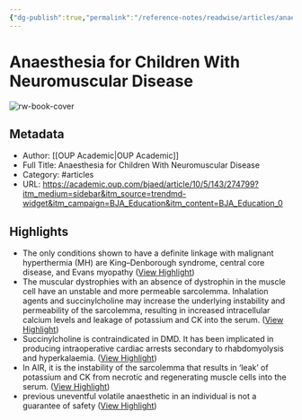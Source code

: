 ```yaml
---
{"dg-publish":true,"permalink":"/reference-notes/readwise/articles/anaesthesia-for-children-with-neuromuscular-disease/"}
---
```


# Anaesthesia for Children With Neuromuscular Disease

![rw-book-cover](https://oup.silverchair-cdn.com/oup/backfile/Content_public/Journal/bjaed/Issue/10/5/1/m_cover.gif?Expires=1732920114&Signature=KXonSzNapE7vBEe8kl0pv5Oh3t8U5fta~0piHBIKNv93DVAA1Mv~XYonF1h72~JBaW6JDyZ9143-ujbfFjrjDVeioq3A6~ghCNAfMpDwD5VWJJzu367AiyTwHNaypMDmwWQHrwjRDxOyHXJkhb~eu-5A~GgvzyCqY7o3ulpjLxxa2BpquLMkXPlQJW4YVk9hOQQpbU3ZDyi2NQx0LwPJKDFP8QuFWeZ7rqWXnjq9Os2zG1K71QZNei6VcgFY-wguXpg7b97kBbQtHVFGKyWLUq-pzA5YsMFaOLC3n-bLw-Y30OL4i1-cKtfdLkXPVH2-nbDo5DTX8eDPpN81aLvt1g__&Key-Pair-Id=APKAIE5G5CRDK6RD3PGA)

## Metadata
- Author: [[OUP Academic\|OUP Academic]]
- Full Title: Anaesthesia for Children With Neuromuscular Disease
- Category: #articles
- URL: https://academic.oup.com/bjaed/article/10/5/143/274799?itm_medium=sidebar&itm_source=trendmd-widget&itm_campaign=BJA_Education&itm_content=BJA_Education_0

## Highlights
- The only conditions shown to have a definite linkage with malignant hyperthermia (MH) are King–Denborough syndrome, central core disease, and Evans myopathy ([View Highlight](https://read.readwise.io/read/01gm0k6jxfss8dtk6jantf2v03))
- The muscular dystrophies with an absence of dystrophin in the muscle cell have an unstable and more permeable sarcolemma. Inhalation agents and succinylcholine may increase the underlying instability and permeability of the sarcolemma, resulting in increased intracellular calcium levels and leakage of potassium and CK into the serum. ([View Highlight](https://read.readwise.io/read/01gm0k89cgayxmt9r9jbeep4rp))
- Succinylcholine is contraindicated in DMD. It has been implicated in producing intraoperative cardiac arrests secondary to rhabdomyolysis and hyperkalaemia. ([View Highlight](https://read.readwise.io/read/01gm0k9anzvfjd8bwaxmnv2g5z))
- In AIR, it is the instability of the sarcolemma that results in ‘leak’ of potassium and CK from necrotic and regenerating muscle cells into the serum. ([View Highlight](https://read.readwise.io/read/01gm0kdaqrnerh02t4vejcytm8))
- previous uneventful volatile anaesthetic in an individual is not a guarantee of safety ([View Highlight](https://read.readwise.io/read/01gm0kerzgmktkpyf3e2q3ayh6))

